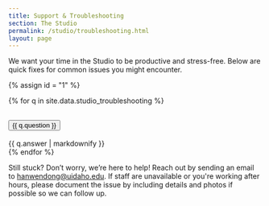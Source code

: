 ```yaml
---
title: Support & Troubleshooting
section: The Studio
permalink: /studio/troubleshooting.html
layout: page
---
```

 
We want your time in the Studio to be productive and stress-free. Below are quick fixes for common issues you might encounter.

{% assign id = "1" %}
<div class="accordion mb-3" id="accordion{{ id }}">
    {% for q in site.data.studio_troubleshooting %}
    <div class="accordion-item">
      <h2 class="accordion-header" id="heading{{ id }}_{{ forloop.index }}">
        <button class="accordion-button collapsed" type="button" data-bs-toggle="collapse" data-bs-target="#collapse{{ id }}_{{ forloop.index }}" aria-expanded="{% if include.open == true %}true{% else %}false{% endif %}" aria-controls="collapse{{ id }}_{{ forloop.index }}">
            {{ q.question }}
        </button>
      </h2>
      <div id="collapse{{ id }}_{{ forloop.index }}" class="accordion-collapse collapse" aria-labelledby="heading{{ id }}_{{ forloop.index }}" data-bs-parent="#accordion{{ id }}">
        <div class="accordion-body">
            {{ q.answer | markdownify }}
        </div>
      </div>
    </div>
    {% endfor %}
</div>

Still stuck? Don’t worry, we’re here to help! Reach out by sending an email to <hanwendong@uidaho.edu>. If staff are unavailable or you're working after hours, please document the issue by including details and photos if possible so we can follow up.